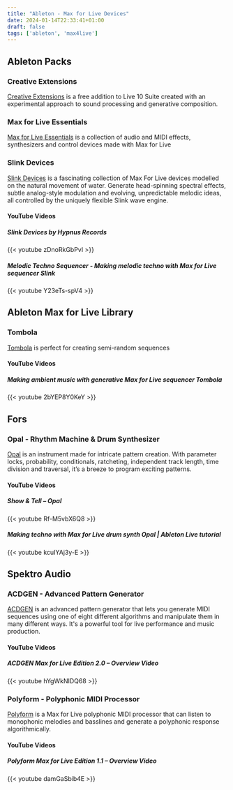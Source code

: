 ```yaml
---
title: "Ableton - Max for Live Devices"
date: 2024-01-14T22:33:41+01:00
draft: false
tags: ['ableton', 'max4live']
---
```

## Ableton Packs

### Creative Extensions
[Creative Extensions](https://www.ableton.com/en/packs/creative-extensions/) is a free addition to Live 10 Suite created with an experimental approach to sound processing and generative composition.

### Max for Live Essentials
[Max for Live Essentials](https://www.ableton.com/en/packs/max-live-essentials/) is a collection of audio and MIDI effects, synthesizers and control devices made with Max for Live 

### Slink Devices
[Slink Devices](https://www.ableton.com/en/packs/slink-devices/) is a fascinating collection of Max For Live devices modelled on the natural movement of water. Generate head-spinning spectral effects, subtle analog-style modulation and evolving, unpredictable melodic ideas, all controlled by the uniquely flexible Slink wave engine.
#### YouTube Videos
##### Slink Devices by Hypnus Records
{{< youtube zDnoRkGbPvI >}}
##### Melodic Techno Sequencer - Making melodic techno with Max for Live sequencer Slink
{{< youtube Y23eTs-spV4 >}}

## Ableton Max for Live Library

### Tombola
[Tombola](https://maxforlive.com/library/device/8201/tombola-sequencer) is perfect for creating semi-random sequences
#### YouTube Videos
##### Making ambient music with generative Max for Live sequencer Tombola
{{< youtube 2bYEP8Y0KeY >}}

## Fors

### Opal - Rhythm Machine & Drum Synthesizer
[Opal](https://fors.fm/opal) is an instrument made for intricate pattern creation. With parameter locks, probability, conditionals, ratcheting, independent track length, time division and traversal, it’s a breeze to program exciting patterns.

#### YouTube Videos
##### Show & Tell – Opal
{{< youtube Rf-M5vbX6Q8 >}}
##### Making techno with Max for Live drum synth Opal | Ableton Live tutorial
{{< youtube kcuIYAj3y-E >}}

## Spektro Audio

### ACDGEN - Advanced Pattern Generator
[ACDGEN](https://spektroaudio.com/acdgen) is an advanced pattern generator that lets you generate MIDI sequences using one of eight different algorithms and manipulate them in many different ways. It's a powerful tool for live performance and music production.

#### YouTube Videos
##### ACDGEN Max for Live Edition 2.0 – Overview Video
{{< youtube hYgWkNIDQ68 >}}

### Polyform - Polyphonic MIDI Processor
[Polyform](https://spektroaudio.com/polyform) is a Max for Live polyphonic MIDI processor that can listen to monophonic melodies and basslines and generate a polyphonic response algorithmically.

#### YouTube Videos
##### Polyform Max for Live Edition 1.1 – Overview Video
{{< youtube damGaSbib4E >}}
